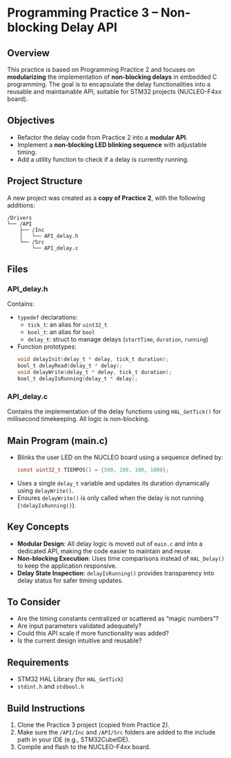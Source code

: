 # Programming Practice 3 – Non-blocking Delay API

## Overview

This practice is based on Programming Practice 2 and focuses on **modularizing** the implementation of **non-blocking delays** in embedded C programming. The goal is to encapsulate the delay functionalities into a reusable and maintainable API, suitable for STM32 projects (NUCLEO-F4xx board).

## Objectives

- Refactor the delay code from Practice 2 into a **modular API**.
- Implement a **non-blocking LED blinking sequence** with adjustable timing.
- Add a utility function to check if a delay is currently running.

## Project Structure

A new project was created as a **copy of Practice 2**, with the following additions:

```
/Drivers
└── /API
    ├── /Inc
    │   └── API_delay.h
    └── /Src
        └── API_delay.c
```

## Files

### API_delay.h

Contains:

- `typedef` declarations:
  - `tick_t`: an alias for `uint32_t`
  - `bool_t`: an alias for `bool`
  - `delay_t`: struct to manage delays (`startTime`, `duration`, `running`)
- Function prototypes:
  ```c
  void delayInit(delay_t * delay, tick_t duration);
  bool_t delayRead(delay_t * delay);
  void delayWrite(delay_t * delay, tick_t duration);
  bool_t delayIsRunning(delay_t * delay);
  ```

### API_delay.c

Contains the implementation of the delay functions using `HAL_GetTick()` for millisecond timekeeping. All logic is non-blocking.

## Main Program (main.c)

- Blinks the user LED on the NUCLEO board using a sequence defined by:
  ```c
  const uint32_t TIEMPOS[] = {500, 100, 100, 1000};
  ```
- Uses a single `delay_t` variable and updates its duration dynamically using `delayWrite()`.
- Ensures `delayWrite()` is only called when the delay is not running (`!delayIsRunning()`).

## Key Concepts

- **Modular Design**: All delay logic is moved out of `main.c` and into a dedicated API, making the code easier to maintain and reuse.
- **Non-blocking Execution**: Uses time comparisons instead of `HAL_Delay()` to keep the application responsive.
- **Delay State Inspection**: `delayIsRunning()` provides transparency into delay status for safer timing updates.

## To Consider

- Are the timing constants centralized or scattered as “magic numbers”?
- Are input parameters validated adequately?
- Could this API scale if more functionality was added?
- Is the current design intuitive and reusable?

## Requirements

- STM32 HAL Library (for `HAL_GetTick`)
- `stdint.h` and `stdbool.h`

## Build Instructions

1. Clone the Practice 3 project (copied from Practice 2).
2. Make sure the `/API/Inc` and `/API/Src` folders are added to the include path in your IDE (e.g., STM32CubeIDE).
3. Compile and flash to the NUCLEO-F4xx board.
